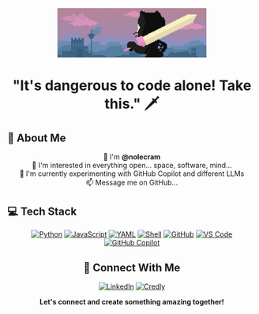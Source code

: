 <div align="center">
  <img align="center" src="https://github.com/nolecram/nolecram/blob/main/Images/1.png" width="60%" height="auto" />
  <h1>"It's dangerous to code alone! Take this." 🗡️</h1>
</div>

## 🧠 About Me

<div align="center">
  
  👋 I'm **@nolecram**  
  👀 I'm interested in everything open... space, software, mind...  
  🌱 I'm currently experimenting with GitHub Copilot and different LLMs  
  📫 Message me on GitHub...
  
</div>

## 💻 Tech Stack

<div align="center">
  
[![Python](https://img.shields.io/badge/-Python-3776AB?style=for-the-badge&logo=Python&logoColor=white)](https://www.python.org/)
[![JavaScript](https://img.shields.io/badge/-JavaScript-F7DF1E?style=for-the-badge&logo=javascript&logoColor=black)](https://developer.mozilla.org/en-US/docs/Web/JavaScript)
[![YAML](https://img.shields.io/badge/-YAML-0A0A0A?style=for-the-badge&logo=yaml)](https://yaml.org/)
[![Shell](https://img.shields.io/badge/-Shell-4EAA25?style=for-the-badge&logo=gnu-bash&logoColor=white)](https://www.gnu.org/software/bash/)
[![GitHub](https://img.shields.io/badge/-GitHub-181717?style=for-the-badge&logo=github)](https://github.com/)
[![VS Code](https://img.shields.io/badge/-VS%20Code-007ACC?style=for-the-badge&logo=visual-studio-code)](https://code.visualstudio.com/)
[![GitHub Copilot](https://img.shields.io/badge/-GitHub%20Copilot-000000?style=for-the-badge&logo=github&logoColor=white)](https://github.com/features/copilot)
  
</div>

<div align="center">
  
  ## 🔗 Connect With Me
  
  [![LinkedIn](https://img.shields.io/badge/LinkedIn-0077B5?style=for-the-badge&logo=linkedin&logoColor=white)](https://www.linkedin.com/in/marcocelon)
  [![Credly](https://img.shields.io/badge/Credly-FF6B00?style=for-the-badge&logo=credly&logoColor=white)](https://www.credly.com/users/marco-celon.53bc8019)
  
  **Let's connect and create something amazing together!**
  
</div>
